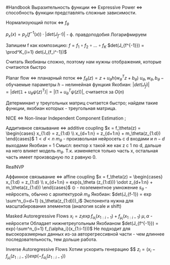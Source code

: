 #Handbook
Выразительность функции <=> Expressive Power <=> способность функции представлять сложные зависимости.

Нормализующий поток <=> $f_\theta$

$p_x(x) = p_z(f^{-1}(x)) \cdot |det(J_{f^{-1}})|$ - ф. правдоподобия
Логарифмируем

Запишем f как композицию:
$f = f_1 ∘ f_2 ∘ ... ∘f_K$
$det(J_{f^{-1}}) = \prod^K_{i=1} det(J_{f_i^-1})$ 

Считать Якобианы сложно, поэтому нам нужны отображения, которые считаются быстро

Planar flow <=> планарный поток <=> $f_\theta(z) = z+ u_\theta h (w_\theta^T z + b_\theta)$
$u_\theta, w_\theta, b_\theta - \text{обучаемые параметры}$
$h - \text{нелинейная фунцкия}$ 
Якобиан: $|det(J_f)| = |det(\mathbb{1} + u_\theta \psi(z)^T)| = |(1 + u_\theta^T\psi(z))|$, считается за $O(n)$

Детерминант у треугольных матриц считается быстро; найдем такие функции, якобиан которых - треугольная матрица.


NICE <=> Non-linear Independent Component Estimation ; 

Аддитивное связывание <=> additive coupling
$x = f_\theta(z) = \begin{cases} x_{1:d} = z_{1:d} \\ x_{d+1:n} = z_{d+1:n} + m_\theta(z_{1:d}) \end{cases}$
$1 < d < n$
$m_\theta$ - произвольная нейросеть с d входами и $n-d$ выходами
Якобиан = 1
Смысл: вектор x такой же как z с 1 по d, дальше на него влияет модель $m_\theta$. Т.к. изменяется только часть x, остальная часть имеет производную по z равную 0.


RealNVP 

Аффинное связывание <=> affine coupling 
$x = f_\theta(z) = \begin{cases} x_{1:d} = z_{1:d} \\ x_{d+1:n} = exp(s_\theta (z_{1:d})) \odot z_{d+1:n} + m_\theta(z_{1:d}) \end{cases}$
$\odot$ - поэлементное умножение
$s_\theta$ - нейросеть, обычно с архитектурой $m_\theta$
Якобиан:
$det(J_{f-1}) = exp \sum^n_{i=d+1} (s_\theta(z_{1:d}))_i$
Экспонента нужна для масштабирования элементов (аналогия scale и shift)



Masked Autoregressive Flows
$x_i = z_i \exp{f_{\alpha_i}(x_{1:i-1})} + f_{\mu_i}(x_{1:i-1})$
$\mu,\alpha$ - нейросети
Обладает нижнетреугольным Якобианом
$det(J_{f^{-1}}) = exp(-\sum^n_{i=1} f_{\alpha_i}(x_{1:i-1}))$
Не подходит для высокоразмерных данных из-за авторегрессивной части - чем длиннее последовательность, тем дольше работа.

Inverse Autoregressive Flows
Хотим ускорить генерацию $$
$z_i = (x_i - f_{\mu_i}(z_{1:i-1})) exp(-f_{\alpha_i}(z_{1:i-1}))$
